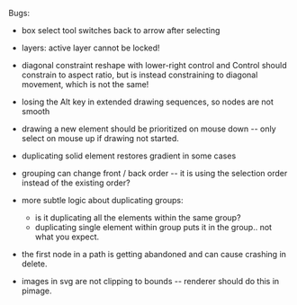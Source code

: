Bugs:

* box select tool switches back to arrow after selecting

* layers: active layer cannot be locked!

* diagonal constraint reshape with lower-right control and Control should constrain to aspect ratio,
but is instead constraining to diagonal movement, which is not the same!
    
* losing the Alt key in extended drawing sequences, so nodes are not smooth

* drawing a new element should be prioritized on mouse down -- only select on mouse up if drawing not started.

* duplicating solid element restores gradient in some cases

* grouping can change front / back order -- it is using the selection order instead of the existing order?

* more subtle logic about duplicating groups:
    + is it duplicating all the elements within the same group?
    + duplicating single element within group puts it in the group.. not what you expect.

* the first node in a path is getting abandoned and can cause crashing in delete.

* images in svg are not clipping to bounds -- renderer should do this in pimage.

